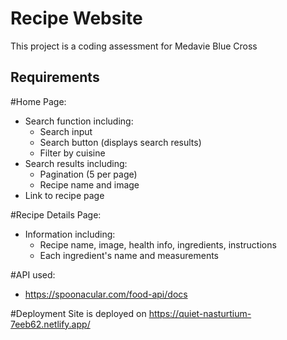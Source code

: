 # Recipe Website

This project is a coding assessment for Medavie Blue Cross

## Requirements

#Home Page:

- Search function including:
  - Search input
  - Search button (displays search results)
  - Filter by cuisine
- Search results including:
  - Pagination (5 per page)
  - Recipe name and image
- Link to recipe page

#Recipe Details Page:

- Information including:
  - Recipe name, image, health info, ingredients, instructions
  - Each ingredient's name and measurements

#API used:

- https://spoonacular.com/food-api/docs

#Deployment
Site is deployed on https://quiet-nasturtium-7eeb62.netlify.app/

